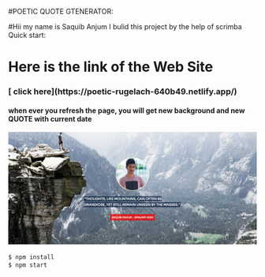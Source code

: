 #POETIC QUOTE GTENERATOR:

#Hii my name is Saquib Anjum I bulid this project by the help of scrimba
Quick start:


<h1> Here is the link of the Web Site</h1>
<h3>[ click here](https://poetic-rugelach-640b49.netlify.app/)</h3>
<h4> when ever you refresh the page, you will get new background and new QUOTE with current date</h4>




 ![Alt text](https://github.com/Saquib-Anjum/Poetic-Quote-Generator/blob/main/results/Screenshot%202024-01-30%20221521.png)

```
$ npm install
$ npm start
````



